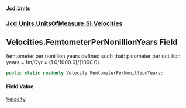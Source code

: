 #### [Jcd.Units](index 'index')
### [Jcd.Units.UnitsOfMeasure.SI](Jcd.Units.UnitsOfMeasure.SI 'Jcd.Units.UnitsOfMeasure.SI').[Velocities](Velocities 'Jcd.Units.UnitsOfMeasure.SI.Velocities')

## Velocities.FemtometerPerNonillionYears Field

femtometer per nonillion years defined such that: picometer per octillion years = fm/Qyr × (1.0/1000.0)/(1000.0).

```csharp
public static readonly Velocity FemtometerPerNonillionYears;
```

#### Field Value
[Velocity](Velocity 'Jcd.Units.UnitTypes.Velocity')